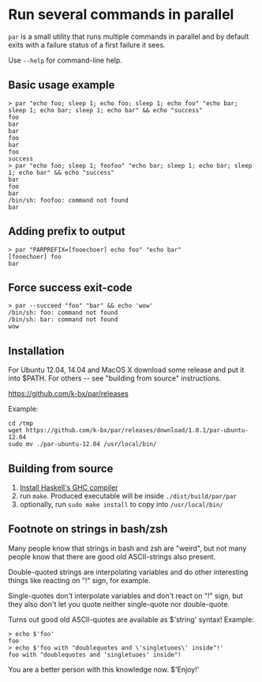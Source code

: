 Run several commands in parallel
================================

`par` is a small utility that runs multiple commands in parallel and
by default exits with a failure status of a first failure it sees.

Use `--help` for command-line help.

Basic usage example
-------------------

    > par "echo foo; sleep 1; echo foo; sleep 1; echo foo" "echo bar; sleep 1; echo bar; sleep 1; echo bar" && echo "success"
    foo
    bar
    bar
    foo
    bar
    foo
    success
    > par "echo foo; sleep 1; foofoo" "echo bar; sleep 1; echo bar; sleep 1; echo bar" && echo "success"
    bar
    foo
    bar
    /bin/sh: foofoo: command not found
    bar

Adding prefix to output
-----------------------

    > par "PARPREFIX=[fooechoer] echo foo" "echo bar"
    [fooechoer] foo
    bar

Force success exit-code
-----------------------

    > par --succeed "foo" "bar" && echo 'wow'
    /bin/sh: foo: command not found
    /bin/sh: bar: command not found
    wow

Installation
------------

For Ubuntu 12.04, 14.04 and MacOS X download some release and put it
into $PATH. For others -- see "building from source" instructions.

https://github.com/k-bx/par/releases

Example:

```
cd /tmp
wget https://github.com/k-bx/par/releases/download/1.0.1/par-ubuntu-12.04
sudo mv ./par-ubuntu-12.04 /usr/local/bin/
```

Building from source
--------------------

1. [Install Haskell's GHC compiler](http://www.stackage.org/install)
2. run `make`. Produced executable will be inside `./dist/build/par/par`
3. optionally, run `sudo make install` to copy into `/usr/local/bin/`

Footnote on strings in bash/zsh
-------------------------------

Many people know that strings in bash and zsh are "weird", but not
many people know that there are good old ASCII-strings also present.

Double-quoted strings are interpolating variables and do other interesting
things like reacting on "!" sign, for example.

Single-quotes don't interpolate variables and don't react on "!" sign, but
they also don't let you quote neither single-quote nor double-quote.

Turns out good old ASCII-quotes are available as $'string' syntax! Example:

    > echo $'foo'
    foo
    > echo $'foo with "doublequotes and \'singletuoes\' inside"!'
    foo with "doublequotes and 'singletuoes' inside"!

You are a better person with this knowledge now. $'Enjoy!'
